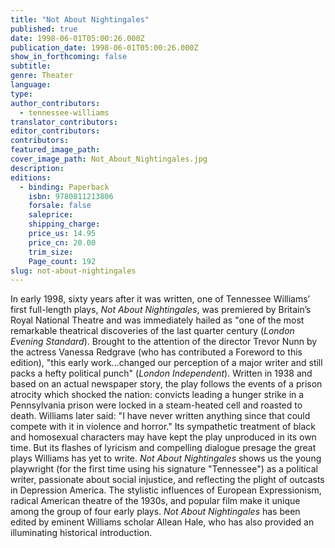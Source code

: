 ```yaml
---
title: "Not About Nightingales"
published: true
date: 1998-06-01T05:00:26.000Z
publication_date: 1998-06-01T05:00:26.000Z
show_in_forthcoming: false
subtitle:
genre: Theater
language:
type:
author_contributors:
  - tennessee-williams
translator_contributors:
editor_contributors:
contributors:
featured_image_path:
cover_image_path: Not_About_Nightingales.jpg
description:
editions:
  - binding: Paperback
    isbn: 9780811213806
    forsale: false
    saleprice:
    shipping_charge:
    price_us: 14.95
    price_cn: 20.00
    trim_size:
    Page_count: 192
slug: not-about-nightingales
---
```


In early 1998, sixty years after it was written, one of Tennessee Williams’ first full-length plays, _Not About Nightingales_, was premiered by Britain’s Royal National Theatre and was immediately hailed as "one of the most remarkable theatrical discoveries of the last quarter century (_London Evening Standard_). Brought to the attention of the director Trevor Nunn by the actress Vanessa Redgrave (who has contributed a Foreword to this edition), "this early work...changed our perception of a major writer and still packs a hefty political punch" (_London Independent_). Written in 1938 and based on an actual newspaper story, the play follows the events of a prison atrocity which shocked the nation: convicts leading a hunger strike in a Pennsylvania prison were locked in a steam-heated cell and roasted to death. Williams later said: "I have never written anything since that could compete with it in violence and horror." Its sympathetic treatment of black and homosexual characters may have kept the play unproduced in its own time. But its flashes of lyricism and compelling dialogue presage the great plays Williams has yet to write. _Not About Nightingales_ shows us the young playwright (for the first time using his signature "Tennessee") as a political writer, passionate about social injustice, and reflecting the plight of outcasts in Depression America. The stylistic influences of European Expressionism, radical American theatre of the 1930s, and popular film make it unique among the group of four early plays. _Not About Nightingales_ has been edited by eminent Williams scholar Allean Hale, who has also provided an illuminating historical introduction.

